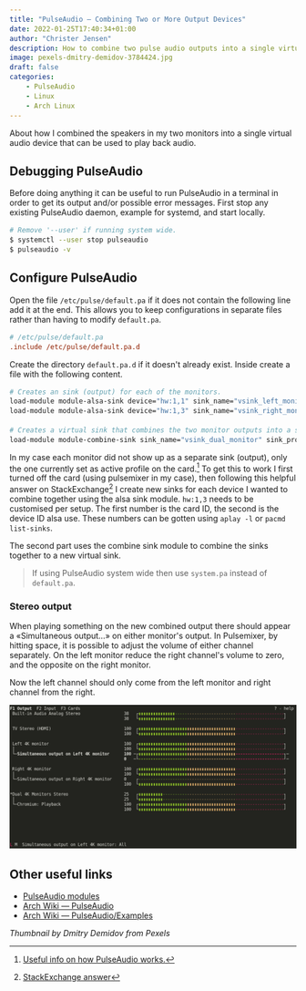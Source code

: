 ```yaml
---
title: "PulseAudio — Combining Two or More Output Devices"
date: 2022-01-25T17:40:34+01:00
author: "Christer Jensen"
description: How to combine two pulse audio outputs into a single virtual output.
image: pexels-dmitry-demidov-3784424.jpg
draft: false
categories:
    - PulseAudio
    - Linux
    - Arch Linux
---
```


About how I combined the speakers in my two monitors into a single virtual
audio device that can be used to play back audio.

## Debugging PulseAudio

Before doing anything it can be useful to run PulseAudio in a terminal in order
to get its output and/or possible error messages. First stop any existing
PulseAudio daemon, example for systemd, and start locally.

```bash
# Remove '--user' if running system wide.
$ systemctl --user stop pulseaudio
$ pulseaudio -v
```


## Configure PulseAudio

Open the file `/etc/pulse/default.pa` if it does not contain the following line
add it at the end. This allows you to keep configurations in separate files
rather than having to modify `default.pa`.

```ini
# /etc/pulse/default.pa
.include /etc/pulse/default.pa.d
```

Create the directory `default.pa.d` if it doesn't already exist. Inside create
a file with the following content.

```bash
# Creates an sink (output) for each of the monitors.
load-module module-alsa-sink device="hw:1,1" sink_name="vsink_left_monitor" sink_properties="device.description='Left 4K Monitor'"
load-module module-alsa-sink device="hw:1,3" sink_name="vsink_right_monitor" sink_properties="device.description='Right 4K Monitor'"

# Creates a virtual sink that combines the two monitor outputs into a single output device.
load-module module-combine-sink sink_name="vsink_dual_monitor" sink_properties="device.description='Dual 4K Monitors Stereo'" slaves=vsink_left_monitor,vsink_right_monitor channels=2 channel_map=left,right
```

In my case each monitor did not show up as a separate sink (output), only the
one currently set as active profile on the card.[^1] To get this to work I first
turned off the card (using pulsemixer in my case), then following this helpful
answer on StackExchange[^2] I create new sinks for each device I wanted to
combine together using the alsa sink module. `hw:1,3` needs to be customised per
setup. The first number is the card ID, the second is the device ID alsa use.
These numbers can be gotten using `aplay -l` or `pacmd list-sinks`.

The second part uses the combine sink module to combine the sinks together to
a new virtual sink.

> If using PulseAudio system wide then use `system.pa` instead of `default.pa`.


### Stereo output

When playing something on the new combined output there should appear a
«Simultaneous output…» on either monitor's output. In Pulsemixer, by hitting
space, it is possible to adjust the volume of either channel separately. On the
left monitor reduce the right channel's volume to zero, and the opposite on the
right monitor. 

Now the left channel should only come from the left monitor and right channel
from the right.

![Pulsemixer setup with stereo](pulsemixer-stereo-example.png)


## Other useful links

 - [PulseAudio modules](https://www.freedesktop.org/wiki/Software/PulseAudio/Documentation/User/Modules/)
 - [Arch Wiki — PulseAudio](https://wiki.archlinux.org/title/PulseAudio)
 - [Arch Wiki — PulseAudio/Examples](https://wiki.archlinux.org/title/PulseAudio/Examples)


*Thumbnail by Dmitry Demidov from Pexels*

[^1]: [Useful info on how PulseAudio works.](https://gavv.github.io/articles/pulseaudio-under-the-hood/)
[^2]: [StackExchange answer](https://askubuntu.com/a/1213557/500885)
